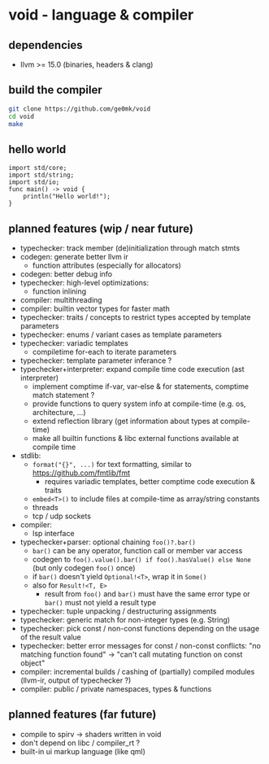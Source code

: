 void - language & compiler
==

dependencies
--
- llvm >= 15.0 (binaries, headers & clang)

build the compiler
--
```bash
git clone https://github.com/ge0mk/void
cd void
make
```

hello world
--
```
import std/core;
import std/string;
import std/io;
func main() -> void {
	println("Hello world!");
}
```

planned features (wip / near future)
--
- typechecker: track member (de)initialization through match stmts
- codegen: generate better llvm ir
	- function attributes (especially for allocators)
- codegen: better debug info
- typechecker: high-level optimizations:
	- function inlining
- compiler: multithreading
- compiler: builtin vector types for faster math
- typechecker: traits / concepts to restrict types accepted by template parameters
- typechecker: enums / variant cases as template parameters
- typechecker: variadic templates
	- compiletime for-each to iterate parameters
- typechecker: template parameter inferance ?
- typechecker+interpreter: expand compile time code execution (ast interpreter)
	- implement comptime if-var, var-else & for statements, comptime match statement ?
	- provide functions to query system info at compile-time (e.g. os, architecture, ...)
	- extend reflection library (get information about types at compile-time)
	- make all builtin functions & libc external functions available at compile time
- stdlib:
	- `format("{}", ...)` for text formatting, similar to https://github.com/fmtlib/fmt
		- requires variadic templates, better comptime code execution & traits
	- `embed<T>()` to include files at compile-time as array/string constants
	- threads
	- tcp / udp sockets
- compiler:
	- lsp interface
- typechecker+parser: optional chaining `foo()?.bar()`
	- `bar()` can be any operator, function call or member var access
	- codegen to `foo().value().bar() if foo().hasValue() else None` (but only codegen `foo()` once)
	- if `bar()` doesn't yield `Optional!<T>`, wrap it in `Some()`
	- also for `Result!<T, E>`
		- result from `foo()` and `bar()` must have the same error type or `bar()` must not yield a result type
- typechecker: tuple unpacking / destructuring assignments
- typechecker: generic match for non-integer types (e.g. String)
- typechecker: pick const / non-const functions depending on the usage of the result value
- typechecker: better error messages for const / non-const conflicts:
	"no matching function found" -> "can't call mutating function on const object"
- compiler: incremental builds / cashing of (partially) compiled modules (llvm-ir, output of typechecker ?)
- compiler: public / private namespaces, types & functions

planned features (far future)
--
- compile to spirv -> shaders written in void
- don't depend on libc / compiler_rt ?
- built-in ui markup language (like qml)
